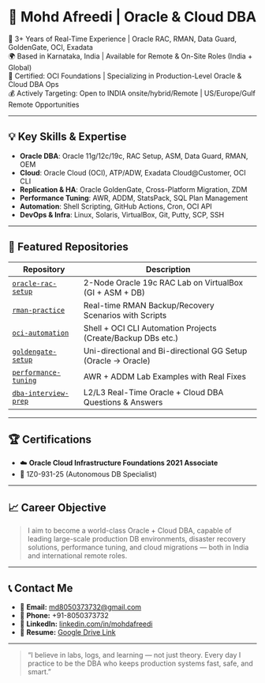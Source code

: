 # 💼 Mohd Afreedi | Oracle & Cloud DBA

🎯 3+ Years of Real-Time Experience | Oracle RAC, RMAN, Data Guard, GoldenGate, OCI, Exadata  
🌍 Based in Karnataka, India | Available for Remote & On-Site Roles (India + Global)  
📘 Certified: OCI Foundations | Specializing in Production-Level Oracle & Cloud DBA Ops  
💰 Actively Targeting: Open to INDIA onsite/hybrid/Remote | US/Europe/Gulf Remote Opportunities

---

## 💡 Key Skills & Expertise

- **Oracle DBA**: Oracle 11g/12c/19c, RAC Setup, ASM, Data Guard, RMAN, OEM
- **Cloud**: Oracle Cloud (OCI), ATP/ADW, Exadata Cloud@Customer, OCI CLI
- **Replication & HA**: Oracle GoldenGate, Cross-Platform Migration, ZDM
- **Performance Tuning**: AWR, ADDM, StatsPack, SQL Plan Management
- **Automation**: Shell Scripting, GitHub Actions, Cron, OCI API
- **DevOps & Infra**: Linux, Solaris, VirtualBox, Git, Putty, SCP, SSH

---

## 📁 Featured Repositories

| Repository | Description |
|------------|-------------|
| [`oracle-rac-setup`](https://github.com/mohdafreedi/oracle-rac-setup) | 2-Node Oracle 19c RAC Lab on VirtualBox (GI + ASM + DB) |
| [`rman-practice`](https://github.com/mohdafreedi/rman-practice) | Real-time RMAN Backup/Recovery Scenarios with Scripts |
| [`oci-automation`](https://github.com/mohdafreedi/oci-automation) | Shell + OCI CLI Automation Projects (Create/Backup DBs etc.) |
| [`goldengate-setup`](https://github.com/mohdafreedi/goldengate-setup) | Uni-directional and Bi-directional GG Setup (Oracle → Oracle) |
| [`performance-tuning`](https://github.com/mohdafreedi/performance-tuning) | AWR + ADDM Lab Examples with Real Fixes |
| [`dba-interview-prep`](https://github.com/mohdafreedi/dba-interview-prep) | L2/L3 Real-Time Oracle + Cloud DBA Questions & Answers |

---

## 🏆 Certifications

- ☁️ **Oracle Cloud Infrastructure Foundations 2021 Associate**  
- 📘 1Z0-931-25 (Autonomous DB Specialist) 

---

## 📈 Career Objective

> I aim to become a world-class Oracle + Cloud DBA, capable of leading large-scale production DB environments, disaster recovery solutions, performance tuning, and cloud migrations — both in India and international remote roles.

---

## 📞 Contact Me

- 📧 **Email:** md8050373732@gmail.com  
- 📱 **Phone:** +91-8050373732  
- 🔗 **LinkedIn:** [linkedin.com/in/mohdafreedi](https://www.linkedin.com/in/mohdafreedi)  
- 📄 **Resume:** [Google Drive Link](https://drive.google.com/file/d/1MP_LvZiGCxum4ubwyWkofzs9Plvw_yh6/view?usp=drive_link)

---

> “I believe in labs, logs, and learning — not just theory. Every day I practice to be the DBA who keeps production systems fast, safe, and smart.”


<!--
**MohdAfreedi/MohdAfreedi** is a ✨ _special_ ✨ repository because its `README.md` (this file) appears on your GitHub profile.

Here are some ideas to get you started:

- 🔭 I’m currently working on ...
- 🌱 I’m currently learning ...
- 👯 I’m looking to collaborate on ...
- 🤔 I’m looking for help with ...
- 💬 Ask me about ...
- 📫 How to reach me: ...
- 😄 Pronouns: ...
- ⚡ Fun fact: ...
-->
